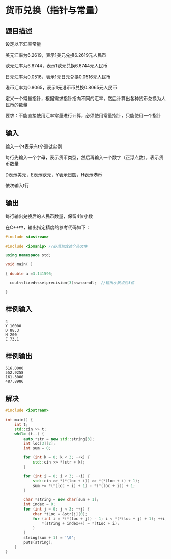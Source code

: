 # 货币兑换（指针与常量）

## 题目描述
设定以下汇率常量

美元汇率为6.2619，表示1美元兑换6.2619元人民币

欧元汇率为6.6744，表示1欧元兑换6.6744元人民币

日元汇率为0.0516，表示1元日元兑换0.0516元人民币

港币汇率为0.8065，表示1元港币币兑换0.8065元人民币

定义一个常量指针，根据需求指针指向不同的汇率，然后计算出各种货币兑换为人民币的数量

要求：不能直接使用汇率常量进行计算，必须使用常量指针，只能使用一个指针

## 输入
输入一个t表示有t个测试实例

每行先输入一个字母，表示货币类型，然后再输入一个数字（正浮点数），表示货币数量

D表示美元，E表示欧元，Y表示日圆，H表示港币

依次输入t行

## 输出
每行输出兑换后的人民币数量，保留4位小数

在C++中，输出指定精度的参考代码如下：
```c++
#include <iostream>

#include <iomanip> //必须包含这个头文件

using namespace std;

void main( )

{ double a =3.141596;

  cout<<fixed<<setprecision(3)<<a<<endl;  //输出小数点后3位

}
```

## 样例输入
```text
4
Y 10000
D 88.3
H 200
E 73.1
```

## 样例输出
```text
516.0000
552.9258
161.3000
487.8986
```

## 解决

```c++
#include <iostream>

int main() {
    int t;
    std::cin >> t;
    while (t--) {
        auto *str = new std::string[3];
        int loc[3][2];
        int sum = 0;

        for (int k = 0; k < 3; ++k) {
            std::cin >> *(str + k);
        }

        for (int i = 0; i < 3; ++i) {
            std::cin >> *(*(loc + i)) >> *(*(loc + i) + 1);
            sum += *(*(loc + i) + 1) - *(*(loc + i)) + 1;
        }

        char *string = new char[sum + 1];
        int index = 0;
        for (int j = 0; j < 3; ++j) {
            char *tLoc = &str[j][0];
            for (int i = *(*(loc + j)) - 1; i < *(*(loc + j) + 1); ++i) {
                *(string + index++) = *(tLoc + i);
            }
        }
        string[sum + 1] = '\0';
        puts(string);
    }
}
```
